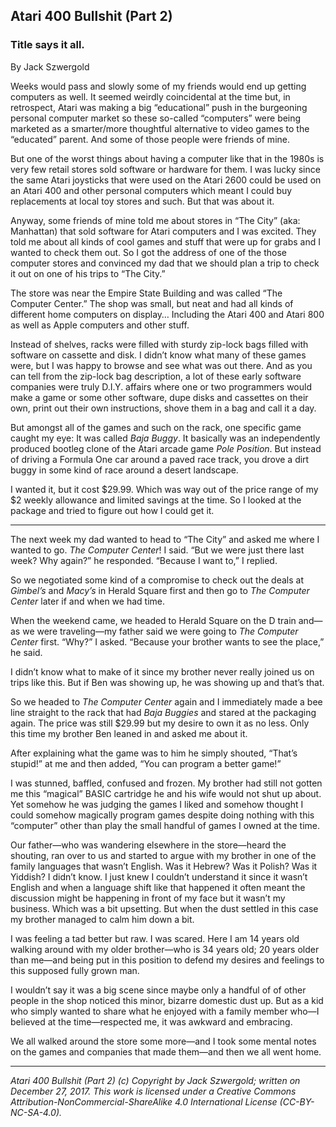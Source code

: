 ## Atari 400 Bullshit (Part 2)
### Title says it all.

By Jack Szwergold

Weeks would pass and slowly some of my friends would end up getting computers as well. It seemed weirdly coincidental at the time but, in retrospect, Atari was making a big “educational” push in the burgeoning personal computer market so these so-called “computers” were being marketed as a smarter/more thoughtful alternative to video games to the “educated” parent. And some of those people were friends of mine.

But one of the worst things about having a computer like that in the 1980s is very few retail stores sold software or hardware for them. I was lucky since the same Atari joysticks that were used on the Atari 2600 could be used on an Atari 400 and other personal computers which meant I could buy replacements at local toy stores and such. But that was about it.

Anyway, some friends of mine told me about stores in “The City” (aka: Manhattan) that sold software for Atari computers and I was excited. They told me about all kinds of cool games and stuff that were up for grabs and I wanted to check them out. So I got the address of one of the those computer stores and convinced my dad that we should plan a trip to check it out on one of his trips to “The City.”

The store was near the Empire State Building and was called “The Computer Center.” The shop was small, but neat and had all kinds of different home computers on display… Including the Atari 400 and Atari 800 as well as Apple computers and other stuff.

Instead of shelves, racks were filled with sturdy zip-lock bags filled with software on cassette and disk. I didn’t know what many of these games were, but I was happy to browse and see what was out there. And as you can tell from the zip-lock bag description, a lot of these early software companies were truly D.I.Y. affairs where one or two programmers would make a game or some other software, dupe disks and cassettes on their own, print out their own instructions, shove them in a bag and call it a day.

But amongst all of the games and such on the rack, one specific game caught my eye: It was called *Baja Buggy*. It basically was an independently produced bootleg clone of the Atari arcade game *Pole Position*. But instead of driving a Formula One car around a paved race track, you drove a dirt buggy in some kind of race around a desert landscape.

I wanted it, but it cost $29.99. Which was way out of the price range of my $2 weekly allowance and limited savings at the time. So I looked at the package and tried to figure out how I could get it.

***

The next week my dad wanted to head to “The City” and asked me where I wanted to go. *The Computer Center*! I said. “But we were just there last week? Why again?” he responded. “Because I want to,” I replied.

So we negotiated some kind of a compromise to check out the deals at *Gimbel’s* and *Macy’s* in Herald Square first and then go to *The Computer Center* later if and when we had time.

When the weekend came, we headed to Herald Square on the D train and—as we were traveling—my father said we were going to *The Computer Center* first. “Why?” I asked. “Because your brother wants to see the place,” he said.

I didn’t know what to make of it since my brother never really joined us on trips like this. But if Ben was showing up, he was showing up and that’s that.

So we headed to *The Computer Center* again and I immediately made a bee line straight to the rack that had *Baja Buggies* and stared at the packaging again. The price was still $29.99 but my desire to own it as no less. Only this time my brother Ben leaned in and asked me about it.

After explaining what the game was to him he simply shouted, “That’s stupid!” at me and then added, “You can program a better game!”

I was stunned, baffled, confused and frozen. My brother had still not gotten me this “magical” BASIC cartridge he and his wife would not shut up about. Yet somehow he was judging the games I liked and somehow thought I could somehow magically program games despite doing nothing with this “computer” other than play the small handful of games I owned at the time.

Our father—who was wandering elsewhere in the store—heard the shouting, ran over to us and started to argue with my brother in one of the family languages that wasn’t English. Was it Hebrew? Was it Polish? Was it Yiddish? I didn’t know. I just knew I couldn’t understand it since it wasn’t English and when a language shift like that happened it often meant the discussion might be happening in front of my face but it wasn’t my business. Which was a bit upsetting. But when the dust settled in this case my brother managed to calm him down a bit.

I was feeling a tad better but raw. I was scared. Here I am 14 years old walking around with my older brother—who is 34 years old; 20 years older than me—and being put in this position to defend my desires and feelings to this supposed fully grown man.

I wouldn’t say it was a big scene since maybe only a handful of of other people in the shop noticed this minor, bizarre domestic dust up. But as a kid who simply wanted to share what he enjoyed with a family member who—I believed at the time—respected me, it was awkward and embracing.

We all walked around the store some more—and I took some mental notes on the games and companies that made them—and then we all went home.

***

*Atari 400 Bullshit (Part 2) (c) Copyright by Jack Szwergold; written on December 27, 2017. This work is licensed under a Creative Commons Attribution-NonCommercial-ShareAlike 4.0 International License (CC-BY-NC-SA-4.0).*
